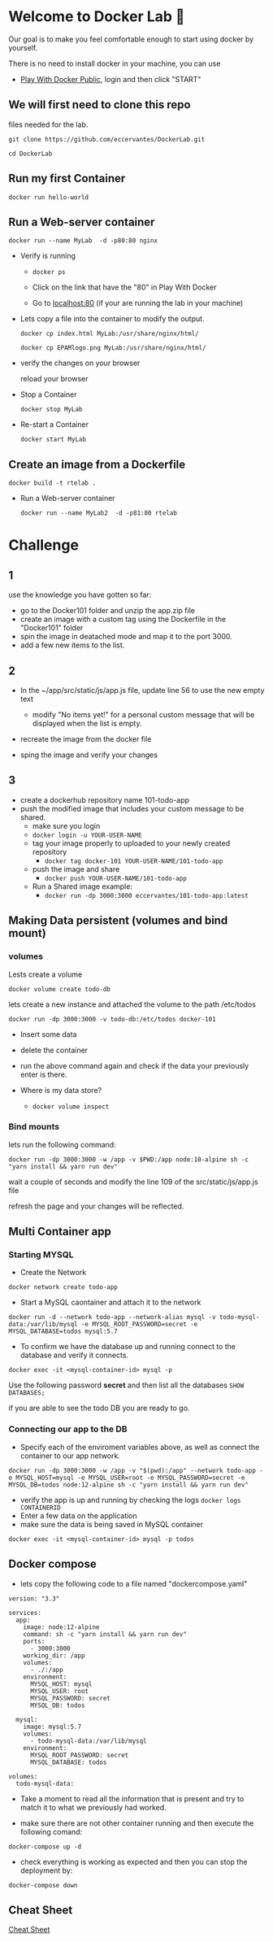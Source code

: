 # Welcome to Docker Lab 🐋
Our goal is to make you feel comfortable enough to start using docker by yourself.

There is no need to install docker in your machine, you can use 

- [Play With Docker Public](https://labs.play-with-docker.com/), login and then click "START"


## We will first need to clone this repo
files needed for the lab. 

`git clone https://github.com/eccervantes/DockerLab.git`

`cd DockerLab`

## Run my first Container
`docker run hello-world`

## Run a Web-server container 
`docker run --name MyLab  -d -p80:80 nginx`

* Verify is running 

     - `docker ps`
     
     - Click on the link that have the "80" in Play With Docker
     
     - Go to [localhost:80](http://localhost:80) (if your are running the lab in your machine)
     
* Lets copy a file into the container to modify the output.

     `docker cp index.html MyLab:/usr/share/nginx/html/`
     
     `docker cp EPAMlogo.png MyLab:/usr/share/nginx/html/`
     
* verify the changes on your browser

     reload your browser
     
* Stop a Container

     `docker stop MyLab`
     
* Re-start a Container

     `docker start MyLab`
     
## Create an image from a Dockerfile
`docker build -t rtelab .`

* Run a Web-server container 

     `docker run --name MyLab2  -d -p81:80 rtelab`

#  Challenge 
## 1

use the knowledge you have gotten so far:

* go to the Docker101 folder and unzip the app.zip file
* create an image with a custom tag using the Dockerfile in the "Docker101" folder
* spin the image in deatached mode and map it to the port 3000. 
* add a few new items to the list.

## 2

* In the ~/app/src/static/js/app.js file, update line 56 to use the new empty text
     * modify "No items yet!" for a personal custom message that will be displayed when the list is empty.

* recreate the image from the docker file
* sping the image and verify your changes

## 3

* create a dockerhub repository name 101-todo-app
* push the modified image that includes your custom message to be shared. 
     * make sure you login 
     * `docker login -u YOUR-USER-NAME`
     * tag your image properly to uploaded to your newly created repository
          *  `docker tag docker-101 YOUR-USER-NAME/101-todo-app`
     * push the image and share
          *  `docker push YOUR-USER-NAME/101-todo-app`
     * Run a Shared image example:
          * `docker run -dp 3000:3000 eccervantes/101-todo-app:latest`  
 
## Making Data persistent (volumes and bind mount)

### volumes

Lests create a volume

`docker volume create todo-db`

lets create a new instance and attached the volume to the path /etc/todos

`docker run -dp 3000:3000 -v todo-db:/etc/todos docker-101`

* Insert some data
* delete the container 
* run the above command again and check if the data your previously enter is there. 

* Where is my data store?
     * `docker volume inspect`
     
### Bind mounts

lets run the following command:

`docker run -dp 3000:3000 -w /app -v $PWD:/app node:10-alpine sh -c "yarn install && yarn run dev"`

wait a couple of seconds and modify the line 109 of the src/static/js/app.js file 

refresh the page and your changes will be reflected. 

## Multi Container app

### Starting MYSQL

* Create the Network

`docker network create todo-app`

* Start a MySQL caontainer and attach it to the network

`docker run -d --network todo-app --network-alias mysql -v todo-mysql-data:/var/lib/mysql -e MYSQL_ROOT_PASSWORD=secret -e MYSQL_DATABASE=todos mysql:5.7 `

* To confirm we have the database up and running connect to the database and verify it connects.

`docker exec -it <mysql-container-id> mysql -p`

Use the following password **secret** and then list all the databases `SHOW DATABASES;`

if you are able to see the todo DB you are ready to go. 

### Connecting our app to the DB

* Specify each of the enviroment variables above, as well as connect the container to our app network. 
    
`docker run -dp 3000:3000 -w /app -v "$(pwd):/app" --network todo-app -e MYSQL_HOST=mysql -e MYSQL_USER=root -e MYSQL_PASSWORD=secret -e MYSQL_DB=todos node:12-alpine sh -c "yarn install && yarn run dev" `

* verify the app is up and running by checking the logs `docker logs CONTAINERID`
* Enter a few data on the application
* make sure the data is being saved in MySQL container 

`docker exec -it <mysql-container-id> mysql -p todos`

## Docker compose

* lets copy the following code to a file named "dockercompose.yaml"

```
version: "3.3"

services:
  app:
    image: node:12-alpine
    command: sh -c "yarn install && yarn run dev"
    ports:
      - 3000:3000
    working_dir: /app
    volumes:
      - ./:/app
    environment:
      MYSQL_HOST: mysql
      MYSQL_USER: root
      MYSQL_PASSWORD: secret
      MYSQL_DB: todos

  mysql:
    image: mysql:5.7
    volumes:
      - todo-mysql-data:/var/lib/mysql
    environment: 
      MYSQL_ROOT_PASSWORD: secret
      MYSQL_DATABASE: todos

volumes:
  todo-mysql-data:
```

* Take a moment to read all the information that is present and try to match it to what we previously had worked. 

* make sure there are not other container running and then execute the following comand:

`docker-compose up -d`

* check everything is working as expected and then you can stop the deployment by:

`docker-compose down`

## Cheat Sheet

[Cheat Sheet](https://dockerlabs.collabnix.com/docker/cheatsheet/)
